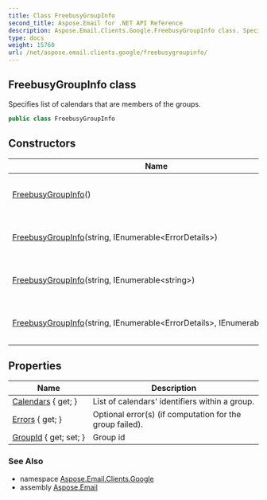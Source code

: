 ```yaml
---
title: Class FreebusyGroupInfo
second_title: Aspose.Email for .NET API Reference
description: Aspose.Email.Clients.Google.FreebusyGroupInfo class. Specifies list of calendars that are members of the groups
type: docs
weight: 15760
url: /net/aspose.email.clients.google/freebusygroupinfo/
---
```

## FreebusyGroupInfo class

Specifies list of calendars that are members of the groups.

```csharp
public class FreebusyGroupInfo
```

## Constructors

| Name | Description |
| --- | --- |
| [FreebusyGroupInfo](freebusygroupinfo/#constructor)() | Initializes a new instance of the FreebusyGroupInfo class. |
| [FreebusyGroupInfo](freebusygroupinfo/#constructor_1)(string, IEnumerable&lt;ErrorDetails&gt;) | Initializes a new instance of the FreebusyGroupInfo class. |
| [FreebusyGroupInfo](freebusygroupinfo/#constructor_3)(string, IEnumerable&lt;string&gt;) | Initializes a new instance of the FreebusyGroupInfo class. |
| [FreebusyGroupInfo](freebusygroupinfo/#constructor_2)(string, IEnumerable&lt;ErrorDetails&gt;, IEnumerable&lt;string&gt;) | Initializes a new instance of the FreebusyGroupInfo class. |

## Properties

| Name | Description |
| --- | --- |
| [Calendars](../../aspose.email.clients.google/freebusygroupinfo/calendars/) { get; } | List of calendars' identifiers within a group. |
| [Errors](../../aspose.email.clients.google/freebusygroupinfo/errors/) { get; } | Optional error(s) (if computation for the group failed). |
| [GroupId](../../aspose.email.clients.google/freebusygroupinfo/groupid/) { get; set; } | Group id |

### See Also

* namespace [Aspose.Email.Clients.Google](../../aspose.email.clients.google/)
* assembly [Aspose.Email](../../)


